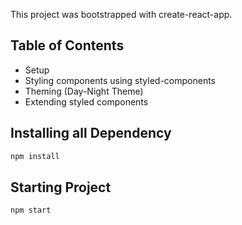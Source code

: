 This project was bootstrapped with create-react-app. 

## Table of Contents
- Setup
- Styling components using styled-components
- Theming (Day-Night Theme)
- Extending styled components

## Installing all Dependency

```sh
npm install
```
## Starting Project

```sh
npm start
```
